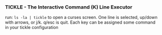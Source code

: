 ### TICKLE - The Interactive Command (K) Line Executor
run: `ls -la | tickle` to open a curses screen.
One line is selected, up/down with arrows, or j/k. q/esc is quit. Each key can be assigned some command in your tickle configuration

